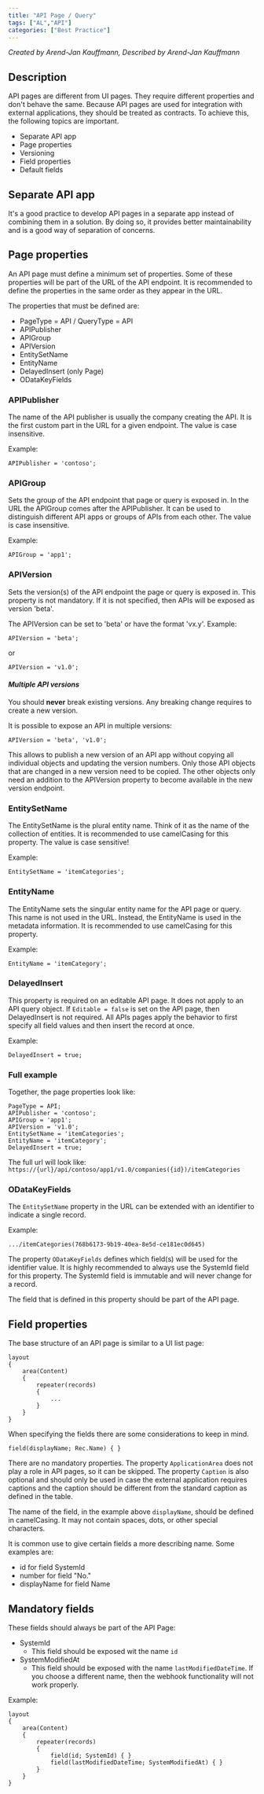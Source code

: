 ```yaml
---
title: "API Page / Query"
tags: ["AL","API"]
categories: ["Best Practice"]
---
```


_Created by Arend-Jan Kauffmann, Described by Arend-Jan Kauffmann_

## Description

API pages are different from UI pages. They require different properties and don't behave the same. Because API pages are used for integration with external applications, they should be treated as contracts. To achieve this, the following topics are important.

- Separate API app
- Page properties
- Versioning
- Field properties
- Default fields

## Separate API app

It's a good practice to develop API pages in a separate app instead of combining them in a solution. By doing so, it provides better maintainability and is a good way of separation of concerns.

## Page properties
An API page must define a minimum set of properties. Some of these properties will be part of the URL of the API endpoint. It is recommended to define the properties in the same order as they appear in the URL.

The properties that must be defined are:

- PageType = API / QueryType = API
- APIPublisher
- APIGroup
- APIVersion
- EntitySetName
- EntityName
- DelayedInsert (only Page)
- ODataKeyFields

### APIPublisher
The name of the API publisher is usually the company creating the API. It is the first custom part in the URL for a given endpoint. The value is case insensitive.

Example:

```al
APIPublisher = 'contoso';
```

### APIGroup
Sets the group of the API endpoint that page or query is exposed in. In the URL the APIGroup comes after the APIPublisher. It can be used to distinguish different API apps or groups of APIs from each other. The value is case insensitive.

Example:

```al
APIGroup = 'app1';
```

### APIVersion
Sets the version(s) of the API endpoint the page or query is exposed in. This property is not mandatory. If it is not specified, then APIs will be exposed as version 'beta'.

The APIVersion can be set to 'beta' or have the format 'vx.y'.
Example:

```al
APIVersion = 'beta';
```

or

```al
APIVersion = 'v1.0';
```
#### _Multiple API versions_
You should __never__ break existing versions. Any breaking change requires to create a new version.

It is possible to expose an API in multiple versions:
```al
APIVersion = 'beta', 'v1.0';
```
This allows to publish a new version of an API app without copying all individual objects and updating the version numbers. Only those API objects that are changed in a new version need to be copied. The other objects only need an addition to the APIVersion property to become available in the new version endpoint.

### EntitySetName
The EntitySetName is the plural entity name. Think of it as the name of the collection of entities. It is recommended to use camelCasing for this property. The value is case sensitive!

Example:

```al
EntitySetName = 'itemCategories';
```

### EntityName
The EntityName sets the singular entity name for the API page or query. This name is not used in the URL. Instead, the EntityName is used in the metadata information. It is recommended to use camelCasing for this property.

Example:

```al
EntityName = 'itemCategory';
```

### DelayedInsert
This property is required on an editable API page. It does not apply to an API query object. If ```Editable = false``` is set on the API page, then DelayedInsert is not required.
All APIs pages apply the behavior to first specify all field values and then insert the record at once.

Example:

```al
DelayedInsert = true;
```

### Full example
Together, the page properties look like:
```al
PageType = API;
APIPublisher = 'contoso';
APIGroup = 'app1';
APIVersion = 'v1.0';
EntitySetName = 'itemCategories';
EntityName = 'itemCategory';
DelayedInsert = true;
```

The full url will look like: ```https://{url}/api/contoso/app1/v1.0/companies({id})/itemCategories```

### ODataKeyFields
The ```EntitySetName``` property in the URL can be extended with an identifier to indicate a single record.

Example:
```
.../itemCategories(768b6173-9b19-40ea-8e5d-ce181ec0d645)
```

The property ```ODataKeyFields``` defines which field(s) will be used for the identifier value. It is highly recommended to always use the SystemId field for this property. The SystemId field is immutable and will never change for a record.

The field that is defined in this property should be part of the API page.

## Field properties
The base structure of an API page is similar to a UI list page:

```al
layout
{
    area(Content)
    {
        repeater(records)
        {
            ...
        }
    }
}
```

When specifying the fields there are some considerations to keep in mind.

```
field(displayName; Rec.Name) { }
```

There are no mandatory properties. The property ```ApplicationArea``` does not play a role in API pages, so it can be skipped. The property ```Caption``` is also optional and should only be used in case the external application requires captions and the caption should be different from the standard caption as defined in the table.

The name of the field, in the example above ```displayName```, should be defined in camelCasing. It may not contain spaces, dots, or other special characters.

It is common use to give certain fields a more describing name. Some examples are:

* id for field SystemId
* number for field "No."
* displayName for field Name

## Mandatory fields
These fields should always be part of the API Page:

* SystemId
  * This field should be exposed wit the name ```id```  
* SystemModifiedAt
  * This field should be exposed with the name ```lastModifiedDateTime```. If you choose a different name, then the webhook functionality will not work properly.

Example:

```al
layout
{
    area(Content)
    {
        repeater(records)
        {
            field(id; SystemId) { }
            field(lastModifiedDateTime; SystemModifiedAt) { }
        }
    }
}
```
